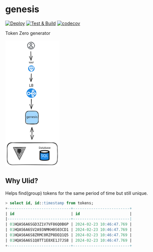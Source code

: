 # genesis

[![Deploy](https://github.com/permesi/genesis/actions/workflows/deploy.yml/badge.svg)](https://github.com/permesi/genesis/actions/workflows/deploy.yml)
[![Test & Build](https://github.com/permesi/genesis/actions/workflows/build.yml/badge.svg)](https://github.com/permesi/genesis/actions/workflows/build.yml)
[![codecov](https://codecov.io/gh/permesi/genesis/graph/badge.svg?token=KLKV2M5JCT)](https://codecov.io/gh/permesi/genesis)


Token Zero generator

<img src="genesis.svg" height="400">

## Why Ulid?

Helps find(group) tokens for the same period of time but still unique.

```sql
> select id, id::timestamp from tokens;
+----------------------------+-------------------------+
| id                         | id                      |
|----------------------------+-------------------------|
| 01HQAS6A6SGD3Z1V7VF86Q0B6P | 2024-02-23 10:46:47.769 |
| 01HQAS6A6SV2A93NMKH0S03CD1 | 2024-02-23 10:46:47.769 |
| 01HQAS6A6S8ZRMC0RZP8DEQ1Q5 | 2024-02-23 10:46:47.769 |
| 01HQAS6A6S1Q8TT1E8XE1J7JS8 | 2024-02-23 10:46:47.769 |
+----------------------------+-------------------------+

```
